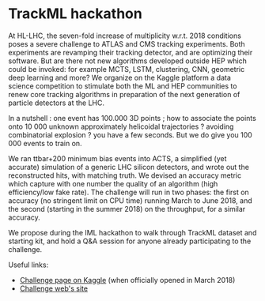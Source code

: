 
# TrackML hackathon

At HL-LHC, the seven-fold increase of multiplicity w.r.t. 2018 conditions poses a severe challenge to ATLAS and CMS tracking experiments. Both experiments are revamping their tracking detector, and are optimizing their software. But are there not new algorithms developed outside HEP which could be invoked: for example  MCTS, LSTM, clustering, CNN, geometric deep learning and more?
We organize on the Kaggle platform a  data science competition to stimulate both the ML and HEP communities to renew core tracking algorithms in preparation of the next generation of particle detectors at the LHC.   

In a nutshell : one event has 100.000 3D points  ; how to associate the points onto 10 000 unknown approximately helicoidal trajectories ? avoiding combinatorial explosion ? you have a few seconds. But we do give you 100 000 events to train on.

We ran ttbar+200 minimum bias events into ACTS, a simplified (yet accurate) simulation of a generic LHC silicon detectors, and wrote out the reconstructed hits, with matching truth. We devised an accuracy metric which capture with one number the quality of an algorithm  (high efficiency/low fake rate). 
The challenge will run in two phases:  the first on accuracy (no stringent limit on CPU time) running March to June 2018, and the second (starting in the summer 2018) on the throughput, for a similar accuracy.

We propose during the IML hackathon to walk through TrackML dataset and starting kit, and hold a Q&A session for anyone
already participating to the challenge.

Useful links:
 - [Challenge page on Kaggle](https://www.kaggle.com/c/trackml-particle-identification) (when officially opened in March 2018)
 - [Challenge web's site](https://sites.google.com/site/trackmlparticle/)





